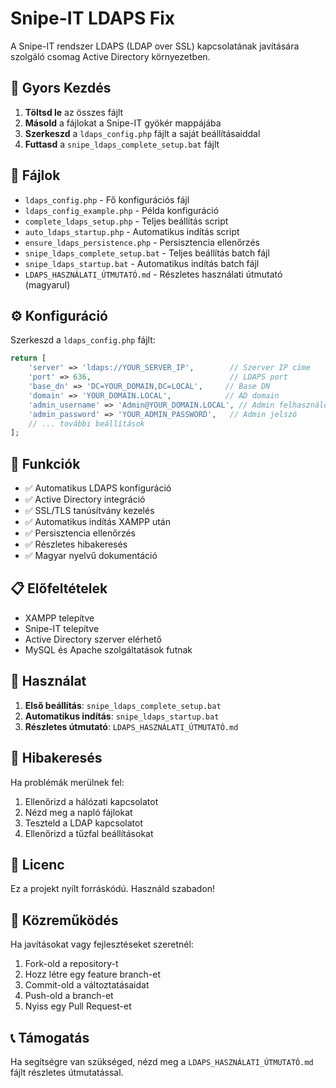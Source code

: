 # Snipe-IT LDAPS Fix

A Snipe-IT rendszer LDAPS (LDAP over SSL) kapcsolatának javítására szolgáló csomag Active Directory környezetben.

## 🚀 Gyors Kezdés

1. **Töltsd le** az összes fájlt
2. **Másold** a fájlokat a Snipe-IT gyökér mappájába
3. **Szerkeszd** a `ldaps_config.php` fájlt a saját beállításaiddal
4. **Futtasd** a `snipe_ldaps_complete_setup.bat` fájlt

## 📁 Fájlok

- `ldaps_config.php` - Fő konfigurációs fájl
- `ldaps_config_example.php` - Példa konfiguráció
- `complete_ldaps_setup.php` - Teljes beállítás script
- `auto_ldaps_startup.php` - Automatikus indítás script
- `ensure_ldaps_persistence.php` - Persisztencia ellenőrzés
- `snipe_ldaps_complete_setup.bat` - Teljes beállítás batch fájl
- `snipe_ldaps_startup.bat` - Automatikus indítás batch fájl
- `LDAPS_HASZNÁLATI_ÚTMUTATÓ.md` - Részletes használati útmutató (magyarul)

## ⚙️ Konfiguráció

Szerkeszd a `ldaps_config.php` fájlt:

```php
return [
    'server' => 'ldaps://YOUR_SERVER_IP',        // Szerver IP címe
    'port' => 636,                               // LDAPS port
    'base_dn' => 'DC=YOUR_DOMAIN,DC=LOCAL',     // Base DN
    'domain' => 'YOUR_DOMAIN.LOCAL',            // AD domain
    'admin_username' => 'Admin@YOUR_DOMAIN.LOCAL', // Admin felhasználó
    'admin_password' => 'YOUR_ADMIN_PASSWORD',   // Admin jelszó
    // ... további beállítások
];
```

## 🎯 Funkciók

- ✅ Automatikus LDAPS konfiguráció
- ✅ Active Directory integráció
- ✅ SSL/TLS tanúsítvány kezelés
- ✅ Automatikus indítás XAMPP után
- ✅ Persisztencia ellenőrzés
- ✅ Részletes hibakeresés
- ✅ Magyar nyelvű dokumentáció

## 📋 Előfeltételek

- XAMPP telepítve
- Snipe-IT telepítve
- Active Directory szerver elérhető
- MySQL és Apache szolgáltatások futnak

## 🔧 Használat

1. **Első beállítás**: `snipe_ldaps_complete_setup.bat`
2. **Automatikus indítás**: `snipe_ldaps_startup.bat`
3. **Részletes útmutató**: `LDAPS_HASZNÁLATI_ÚTMUTATÓ.md`

## 🐛 Hibakeresés

Ha problémák merülnek fel:

1. Ellenőrizd a hálózati kapcsolatot
2. Nézd meg a napló fájlokat
3. Teszteld a LDAP kapcsolatot
4. Ellenőrizd a tűzfal beállításokat

## 📄 Licenc

Ez a projekt nyílt forráskódú. Használd szabadon!

## 🤝 Közreműködés

Ha javításokat vagy fejlesztéseket szeretnél:

1. Fork-old a repository-t
2. Hozz létre egy feature branch-et
3. Commit-old a változtatásaidat
4. Push-old a branch-et
5. Nyiss egy Pull Request-et

## 📞 Támogatás

Ha segítségre van szükséged, nézd meg a `LDAPS_HASZNÁLATI_ÚTMUTATÓ.md` fájlt részletes útmutatással.
